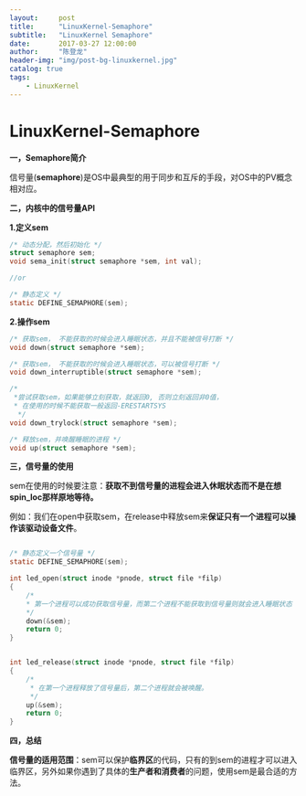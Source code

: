 ```yaml
---
layout:     post
title:      "LinuxKernel-Semaphore"
subtitle:   "LinuxKernel Semaphore"
date:       2017-03-27 12:00:00
author:     "陈登龙"
header-img: "img/post-bg-linuxkernel.jpg"
catalog: true
tags:
    - LinuxKernel
---
```


# LinuxKernel-Semaphore

**一，Semaphore简介**

信号量(**semaphore**)是OS中最典型的用于同步和互斥的手段，对OS中的PV概念相对应。

**二，内核中的信号量API**

**1.定义sem**

``` c
/* 动态分配，然后初始化 */
struct semaphore sem;
void sema_init(struct semaphore *sem, int val);

//or 

/* 静态定义 */
static DEFINE_SEMAPHORE(sem);
```

**2.操作sem**

``` c
/* 获取sem， 不能获取的时候会进入睡眠状态，并且不能被信号打断 */
void down(struct semaphore *sem);

/* 获取sem， 不能获取的时候会进入睡眠状态，可以被信号打断 */
void down_interruptible(struct semaphore *sem);

/* 
 *尝试获取sem，如果能够立刻获取，就返回0, 否则立刻返回非0值，
 * 在使用的时候不能获取一般返回-ERESTARTSYS 
  */
void down_trylock(struct semaphore *sem);

/* 释放sem，并唤醒睡眠的进程 */
void up(struct semaphore *sem);

```

**三，信号量的使用**

sem在使用的时候要注意：**获取不到信号量的进程会进入休眠状态而不是在想spin_loc那样原地等待。**

例如：我们在open中获取sem，在release中释放sem来**保证只有一个进程可以操作该驱动设备文件**。

``` c

/* 静态定义一个信号量 */
static DEFINE_SEMAPHORE(sem);

int led_open(struct inode *pnode, struct file *filp)
{
	/*
	* 第一个进程可以成功获取信号量，而第二个进程不能获取到信号量则就会进入睡眠状态
	*/
	down(&sem);
	return 0;
}


int led_release(struct inode *pnode, struct file *filp)
{
	/*
	 * 在第一个进程释放了信号量后，第二个进程就会被唤醒。
	 */
	up(&sem);
	return 0;
}
```


**四，总结**

**信号量的适用范围**：sem可以保护**临界区**的代码，只有的到sem的进程才可以进入临界区，另外如果你遇到了具体的**生产者和消费者**的问题，使用sem是最合适的方法。

